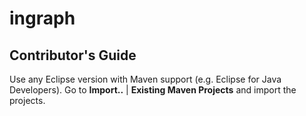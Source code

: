 # ingraph

## Contributor's Guide

Use any Eclipse version with Maven support (e.g. Eclipse for Java Developers). Go to **Import..** | **Existing Maven Projects** and import the projects.
